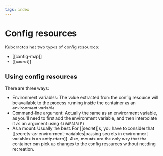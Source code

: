 ```yaml
---
tags: index
---
```


# Config resources
Kubernetes has two types of config resources:
* [[config-map]]
* [[secret]]

## Using config resources
There are three ways:
* Environment variables: The value extracted from the config resource will be available to the process running inside the container as an environment variable
* Command-line argument: Actually the same as an environment variable, as you'll need to first add the environment variable, and then interpolate it as an argument using `$(VARIABLE)`
* As a mount: Usually the best. For [[secret]]s, you have to consider that [[secrets-as-environment-variables|passing secrets in environment variables is an antipattern]]. Also, mounts are the only way that the container can pick up changes to the config resources without needing recreation.
